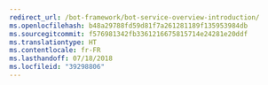 ```yaml
---
redirect_url: /bot-framework/bot-service-overview-introduction/
ms.openlocfilehash: b48a29788fd59d81f7a261281189f135953984db
ms.sourcegitcommit: f576981342fb3361216675815714e24281e20ddf
ms.translationtype: HT
ms.contentlocale: fr-FR
ms.lasthandoff: 07/18/2018
ms.locfileid: "39298806"
---
```

